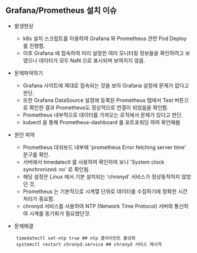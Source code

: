 ## Grafana/Prometheus 설치 이슈

* 발생현상
  * k8s 설치 스크립트를 이용하여 Grafana 와 Prometheus 관련 Pod Deploy 를 진행함.
  * 이후 Grafana 에 접속하여 미리 설정한 여러 모니터링 정보들을 확인하려고 보였으나 데이터가 모두 NaN 으로 표시되며 보여지지 않음.


* 문제파악하기
  * Grafana 사이트에 제대로 접속되는 것을 보아 Grafana 설정에 문제가 없다고 판단.
  * 또한 Grafana DataSource 설정에 등록된 Prometheus 탭에서 Test 버튼으로 확인한 결과 Prometheus도 정상적으로 연결이 되었음을 확인함.
  * Prometheus 내부적으로 데이터를 가져오는 로직에서 문제가 있다고 판단.
  * kubectl 을 통해 Prometheus-dashboard 를 포트포워딩 하여 확인해봄

* 원인 파악
  * Prometheus 대쉬보드 내부에 'prometheus Error fetching server time' 문구를 확인.
  * 서버에서 timedatectl 를 사용하여 확인하여 보니 'System clock synchronized: no' 로 확인됨.
  * 해당 설정은 Linux 에서 기본 설치되는 'chronyd' 서비스가 정상동작하지 않았던 것.
  * Prometheus 는 기본적으로 시계열 단위로 데이터를 수집하기에 정확한 시간처리가 중요함.
  * chronyd 서비스를 사용하여 NTP (Network Time Protocol) 서버와 통신하여 시계를 동기화가 필요했던것.


* 문제해결
```shell
    timedatectl set-ntp true ## ntp 클라이언트 활성화
    systemctl restart chronyd.service ## chronyd 서비스 재시작
```

